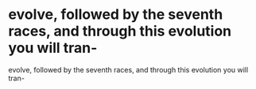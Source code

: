 # evolve, followed by the seventh races, and through this evolution you will tran-

evolve, followed by the seventh races, and through this evolution you will tran-